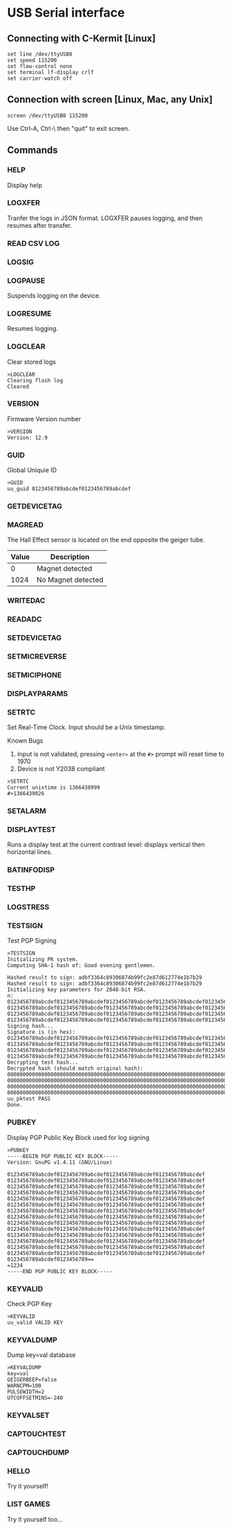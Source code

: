 USB Serial interface
====================

Connecting with C-Kermit [Linux]
--------------------------------

    set line /dev/ttyUSB0
    set speed 115200
    set flow-control none
    set terminal lf-display crlf
    set carrier-watch off

Connection with screen [Linux, Mac, any Unix]
--------------------------------------------

    screen /dev/ttyUSB0 115200

Use Ctrl-A, Ctrl-\ then "quit" to exit screen.

Commands
--------
### HELP ###

Display help

### LOGXFER ###

Tranfer the logs in JSON format. LOGXFER pauses logging, and then resumes after transfer.

### READ CSV LOG ###
### LOGSIG ###
### LOGPAUSE ###

Suspends logging on the device.

### LOGRESUME ###

Resumes logging.

### LOGCLEAR ###

Clear stored logs

```
>LOGCLEAR
Clearing flash log
Cleared
```

### VERSION ###

Firmware Version number

```
>VERSION
Version: 12.9
```

### GUID ###

Global Uniquie ID

```
>GUID
uu_guid 0123456789abcdef0123456789abcdef
```

### GETDEVICETAG ###
### MAGREAD ###

The Hall Effect sensor is located on the end opposite the geiger tube.
 
|Value |Description       |
|------|------------------|
|0     |Magnet detected   |
|1024  |No Magnet detected|
 
### WRITEDAC ###
### READADC ###
### SETDEVICETAG ###
### SETMICREVERSE ###
### SETMICIPHONE ###
### DISPLAYPARAMS ###
### SETRTC ###

Set Real-Time Clock. Input should be a Unix timestamp.

Known Bugs

1. Input is not validated, pressing ```<enter>``` at the ```#>``` prompt will reset time to 1970
2. Device is not Y2038 compliant

```
>SETRTC
Current unixtime is 1366438999
#>1366439026
```

### SETALARM ###
### DISPLAYTEST ###

Runs a display test at the current contrast level: displays vertical then horizontal lines.

### BATINFODISP ###
### TESTHP ###
### LOGSTRESS ###
### TESTSIGN ###

Test PGP Signing

```
>TESTSIGN
Initializing PK system.
Computing SHA-1 hash of: Good evening gentlemen.

Hashed result to sign: adbf3364c89306874b99fc2e87d612774e1b7b29
Hashed result to sign: adbf3364c89306874b99fc2e87d612774e1b7b29
Initializing key parameters for 2048-bit RSA.
n:
0123456789abcdef0123456789abcdef0123456789abcdef0123456789abcdef0123456789abcdef0123456789abcdef0123456789abcdef0123456789abcdef
0123456789abcdef0123456789abcdef0123456789abcdef0123456789abcdef0123456789abcdef0123456789abcdef0123456789abcdef0123456789abcdef
0123456789abcdef0123456789abcdef0123456789abcdef0123456789abcdef0123456789abcdef0123456789abcdef0123456789abcdef0123456789abcdef
0123456789abcdef0123456789abcdef0123456789abcdef0123456789abcdef0123456789abcdef0123456789abcdef0123456789abcdef0123456789abcdef
Signing hash...
Signature is (in hex):
0123456789abcdef0123456789abcdef0123456789abcdef0123456789abcdef0123456789abcdef0123456789abcdef0123456789abcdef0123456789abcdef
0123456789abcdef0123456789abcdef0123456789abcdef0123456789abcdef0123456789abcdef0123456789abcdef0123456789abcdef0123456789abcdef
0123456789abcdef0123456789abcdef0123456789abcdef0123456789abcdef0123456789abcdef0123456789abcdef0123456789abcdef0123456789abcdef
0123456789abcdef0123456789abcdef0123456789abcdef0123456789abcdef0123456789abcdef0123456789abcdef0123456789abcdef0123456789abcdef
Decrypting test hash...
Decrypted hash (should match original hash):
00000000000000000000000000000000000000000000000000000000000000000000000000000000000000000000000000000000000000000000000000000000
00000000000000000000000000000000000000000000000000000000000000000000000000000000000000000000000000000000000000000000000000000000
00000000000000000000000000000000000000000000000000000000000000000000000000000000000000000000000000000000000000000000000000000000
00000000000000000000000000000000000000000000000000000000000000000000000000000000000000000000000000000000000000000000000000000000
uu_pktest PASS
Done.
```

### PUBKEY ###

Display PGP Public Key Block used for log signing

```
>PUBKEY
-----BEGIN PGP PUBLIC KEY BLOCK-----
Version: GnuPG v1.4.11 (GNU/Linux)

0123456789abcdef0123456789abcdef0123456789abcdef0123456789abcdef
0123456789abcdef0123456789abcdef0123456789abcdef0123456789abcdef
0123456789abcdef0123456789abcdef0123456789abcdef0123456789abcdef
0123456789abcdef0123456789abcdef0123456789abcdef0123456789abcdef
0123456789abcdef0123456789abcdef0123456789abcdef0123456789abcdef
0123456789abcdef0123456789abcdef0123456789abcdef0123456789abcdef
0123456789abcdef0123456789abcdef0123456789abcdef0123456789abcdef
0123456789abcdef0123456789abcdef0123456789abcdef0123456789abcdef
0123456789abcdef0123456789abcdef0123456789abcdef0123456789abcdef
0123456789abcdef0123456789abcdef0123456789abcdef0123456789abcdef
0123456789abcdef0123456789abcdef0123456789abcdef0123456789abcdef
0123456789abcdef0123456789abcdef0123456789abcdef0123456789abcdef
0123456789abcdef0123456789abcdef0123456789abcdef0123456789abcdef
0123456789abcdef0123456789abcdef0123456789abcdef0123456789abcdef
0123456789abcdef0123456789==
=1234
-----END PGP PUBLIC KEY BLOCK-----
```

### KEYVALID ###

Check PGP Key

```
>KEYVALID
uu_valid VALID KEY
```

### KEYVALDUMP ###

Dump key=val database

```
>KEYVALDUMP
key=val
GEIGERBEEP=false
WARNCPM=100
PULSEWIDTH=2
UTCOFFSETMINS=-240
```

### KEYVALSET ###
### CAPTOUCHTEST ###
### CAPTOUCHDUMP ###
### HELLO ###

Try it yourself!

### LIST GAMES ###

Try it yourself too...